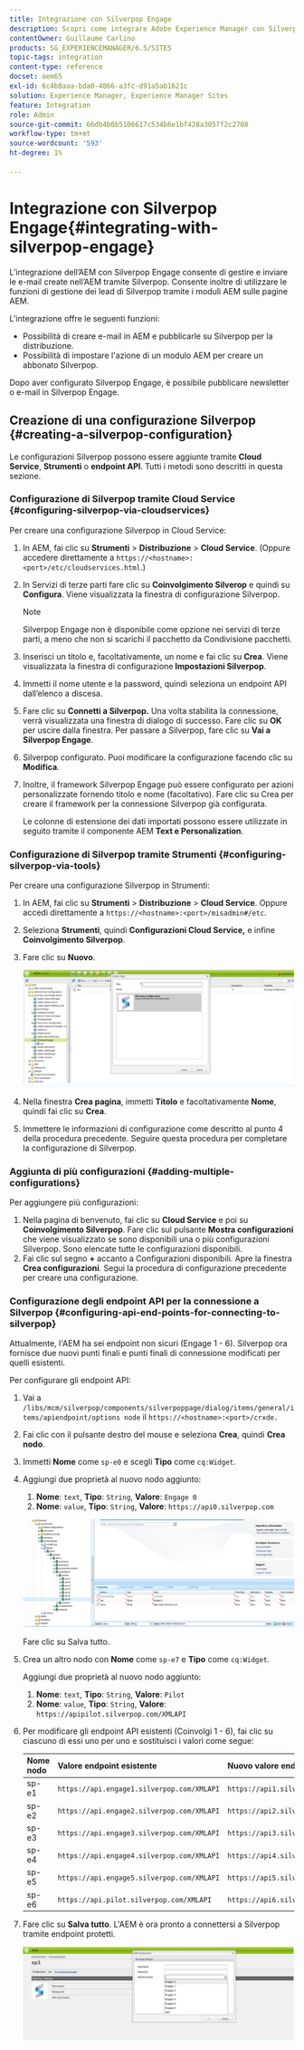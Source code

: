 ```yaml
---
title: Integrazione con Silverpop Engage
description: Scopri come integrare Adobe Experience Manager con Silverpop Engage.
contentOwner: Guillaume Carlino
products: SG_EXPERIENCEMANAGER/6.5/SITES
topic-tags: integration
content-type: reference
docset: aem65
exl-id: 6c4b8aaa-bda0-4066-a3fc-d91a5ab1621c
solution: Experience Manager, Experience Manager Sites
feature: Integration
role: Admin
source-git-commit: 66db4b0b5106617c534b6e1bf428a3057f2c2708
workflow-type: tm+mt
source-wordcount: '593'
ht-degree: 1%

---
```


# Integrazione con Silverpop Engage{#integrating-with-silverpop-engage}

<!-- THIS ENTIRE TOPIC APPEARS OBSOLETE BECAUSE SILVERPOP NO LONGER EXISTS AND THERE ARE NO REDIRECTS FOR THE DOWNLOAD URL BELOW THAT IS 404.
>[!NOTE]
>
>Silverpop integration is **not** available out of the box. Download the Silverpop integration package `https://www.adobeaemcloud.com/content/marketplace/marketplaceProxy.html?packagePath=/content/companies/public/adobe/packages/aem620/product/cq-mcm-integrations-silverpop-content` from Package Share and install it on your instance. After you have installed the package, you can configure it as described in this document. -->

L’integrazione dell’AEM con Silverpop Engage consente di gestire e inviare le e-mail create nell’AEM tramite Silverpop. Consente inoltre di utilizzare le funzioni di gestione dei lead di Silverpop tramite i moduli AEM sulle pagine AEM.

L’integrazione offre le seguenti funzioni:

* Possibilità di creare e-mail in AEM e pubblicarle su Silverpop per la distribuzione.
* Possibilità di impostare l&#39;azione di un modulo AEM per creare un abbonato Silverpop.

Dopo aver configurato Silverpop Engage, è possibile pubblicare newsletter o e-mail in Silverpop Engage.

## Creazione di una configurazione Silverpop {#creating-a-silverpop-configuration}

Le configurazioni Silverpop possono essere aggiunte tramite **Cloud Service**, **Strumenti** o **endpoint API**. Tutti i metodi sono descritti in questa sezione.

### Configurazione di Silverpop tramite Cloud Service {#configuring-silverpop-via-cloudservices}

Per creare una configurazione Silverpop in Cloud Service:

1. In AEM, fai clic su **Strumenti** > **Distribuzione** > **Cloud Service**. (Oppure accedere direttamente a `https://<hostname>:<port>/etc/cloudservices.html`.)
1. In Servizi di terze parti fare clic su **Coinvolgimento Silverop** e quindi su **Configura**. Viene visualizzata la finestra di configurazione Silverpop.

   >[!NOTE]
   >
   >Silverpop Engage non è disponibile come opzione nei servizi di terze parti, a meno che non si scarichi il pacchetto da Condivisione pacchetti.

1. Inserisci un titolo e, facoltativamente, un nome e fai clic su **Crea**. Viene visualizzata la finestra di configurazione **&#x200B; Impostazioni Silverpop**.
1. Immetti il nome utente e la password, quindi seleziona un endpoint API dall’elenco a discesa.
1. Fare clic su **Connetti a Silverpop.** Una volta stabilita la connessione, verrà visualizzata una finestra di dialogo di successo. Fare clic su **OK** per uscire dalla finestra. Per passare a Silverpop, fare clic su **Vai a Silverpop Engage**.
1. Silverpop configurato. Puoi modificare la configurazione facendo clic su **Modifica**.
1. Inoltre, il framework Silverpop Engage può essere configurato per azioni personalizzate fornendo titolo e nome (facoltativo). Fare clic su Crea per creare il framework per la connessione Silverpop già configurata.

   Le colonne di estensione dei dati importati possono essere utilizzate in seguito tramite il componente AEM **Text e Personalization**.

### Configurazione di Silverpop tramite Strumenti {#configuring-silverpop-via-tools}

Per creare una configurazione Silverpop in Strumenti:

1. In AEM, fai clic su **Strumenti** > **Distribuzione** > **Cloud Service**. Oppure accedi direttamente a `https://<hostname>:<port>/misadmin#/etc`.
1. Seleziona **Strumenti**, quindi **Configurazioni Cloud Service,** e infine **Coinvolgimento Silverpop**.
1. Fare clic su **Nuovo**.

   ![chlimage_1-6](assets/chlimage_1-6.jpeg)

1. Nella finestra **Crea pagina**, immetti **Titolo** e facoltativamente **Nome**, quindi fai clic su **Crea**.
1. Immettere le informazioni di configurazione come descritto al punto 4 della procedura precedente. Seguire questa procedura per completare la configurazione di Silverpop.

### Aggiunta di più configurazioni {#adding-multiple-configurations}

Per aggiungere più configurazioni:

1. Nella pagina di benvenuto, fai clic su **Cloud Service** e poi su **Coinvolgimento Silverpop**. Fare clic sul pulsante **Mostra configurazioni** che viene visualizzato se sono disponibili una o più configurazioni Silverpop. Sono elencate tutte le configurazioni disponibili.
1. Fai clic sul segno **+** accanto a Configurazioni disponibili. Apre la finestra **Crea configurazioni**. Segui la procedura di configurazione precedente per creare una configurazione.

### Configurazione degli endpoint API per la connessione a Silverpop {#configuring-api-end-points-for-connecting-to-silverpop}

Attualmente, l&#39;AEM ha sei endpoint non sicuri (Engage 1 - 6). Silverpop ora fornisce due nuovi punti finali e punti finali di connessione modificati per quelli esistenti.

Per configurare gli endpoint API:

1. Vai a `/libs/mcm/silverpop/components/silverpoppage/dialog/items/general/items/apiendpoint/options node` il `https://<hostname>:<port>/crxde.`
1. Fai clic con il pulsante destro del mouse e seleziona **Crea**, quindi **Crea nodo**.
1. Immetti **Nome** come `sp-e0` e scegli **Tipo** come `cq:Widget`.
1. Aggiungi due proprietà al nuovo nodo aggiunto:

   1. **Nome**: `text`, **Tipo**: `String`, **Valore**: `Engage 0`
   1. **Nome**: `value`, **Tipo**: `String`, **Valore**: `https://api0.silverpop.com`

   ![chlimage_1-42](assets/chlimage_1-42.png)

   Fare clic su Salva tutto.

1. Crea un altro nodo con **Nome** come `sp-e7` e **Tipo** come `cq:Widget`.

   Aggiungi due proprietà al nuovo nodo aggiunto:

   1. **Nome**: `text`, **Tipo**: `String`, **Valore**: `Pilot`
   1. **Nome**: `value`, **Tipo**: `String`, **Valore**: `https://apipilot.silverpop.com/XMLAPI`

1. Per modificare gli endpoint API esistenti (Coinvolgi 1 - 6), fai clic su ciascuno di essi uno per uno e sostituisci i valori come segue:

   | **Nome nodo** | **Valore endpoint esistente** | **Nuovo valore endpoint** |
   |---|---|---|
   | sp-e1 | `https://api.engage1.silverpop.com/XMLAPI` | `https://api1.silverpop.com` |
   | sp-e2 | `https://api.engage2.silverpop.com/XMLAPI` | `https://api2.silverpop.com` |
   | sp-e3 | `https://api.engage3.silverpop.com/XMLAPI` | `https://api3.silverpop.com` |
   | sp-e4 | `https://api.engage4.silverpop.com/XMLAPI` | `https://api4.silverpop.com` |
   | sp-e5 | `https://api.engage5.silverpop.com/XMLAPI` | `https://api5.silverpop.com` |
   | sp-e6 | `https://api.pilot.silverpop.com/XMLAPI` | `https://api6.silverpop.com` |

1. Fare clic su **Salva tutto**. L&#39;AEM è ora pronto a connettersi a Silverpop tramite endpoint protetti.

   ![chlimage_1-7](assets/chlimage_1-7.jpeg)
